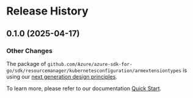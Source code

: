 # Release History

## 0.1.0 (2025-04-17)
### Other Changes

The package of `github.com/Azure/azure-sdk-for-go/sdk/resourcemanager/kubernetesconfiguration/armextensiontypes` is using our [next generation design principles](https://azure.github.io/azure-sdk/general_introduction.html).

To learn more, please refer to our documentation [Quick Start](https://aka.ms/azsdk/go/mgmt).